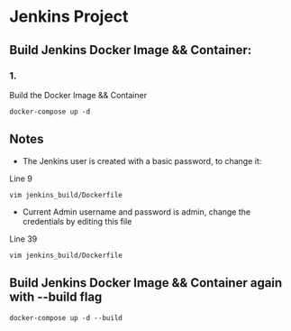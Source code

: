 # Jenkins Project

## Build Jenkins Docker Image && Container:

### 1.
Build the Docker Image && Container

```
docker-compose up -d
```

## Notes

- The Jenkins user is created with a basic password, to change it:

Line 9
```
vim jenkins_build/Dockerfile
```

- Current Admin username and password is admin, change the credentials by editing this file

Line 39
```
vim jenkins_build/Dockerfile
```

## Build Jenkins Docker Image && Container again with --build flag
```
docker-compose up -d --build
```
